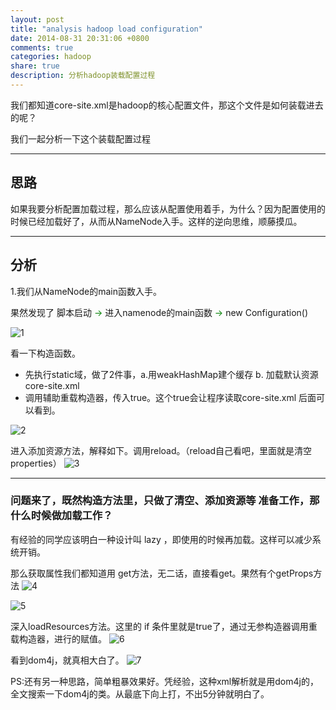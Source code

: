 ```yaml
---
layout: post
title: "analysis hadoop load configuration"
date: 2014-08-31 20:31:06 +0800
comments: true
categories: hadoop
share: true
description: 分析hadoop装载配置过程
---
```

我们都知道core-site.xml是hadoop的核心配置文件，那这个文件是如何装载进去的呢？

<!--more-->

我们一起分析一下这个装载配置过程

---

## 思路

如果我要分析配置加载过程，那么应该从配置使用着手，为什么？因为配置使用的时候已经加载好了，从而从NameNode入手。这样的逆向思维，顺藤摸瓜。

---

## 分析

1.我们从NameNode的main函数入手。

果然发现了 脚本启动  <font color="green" > -> </font> 进入namenode的main函数 <font color="green" > -> </font> new Configuration()

![1](/images/hadoop/20140831/1.png)

看一下构造函数。

* 先执行static域，做了2件事，a.用weakHashMap建个缓存 b. 加载默认资源core-site.xml
* 调用辅助重载构造器，传入true。这个true会让程序读取core-site.xml 后面可以看到。

![2](/images/hadoop/20140831/2.png)

进入添加资源方法，解释如下。调用reload。（reload自己看吧，里面就是清空properties）
![3](/images/hadoop/20140831/3.png)

---

### 问题来了，既然构造方法里，只做了清空、添加资源等 准备工作，那什么时候做加载工作？

有经验的同学应该明白一种设计叫  lazy ，即使用的时候再加载。这样可以减少系统开销。

那么获取属性我们都知道用 get方法，无二话，直接看get。果然有个getProps方法
![4](/images/hadoop/20140831/4.png)

![5](/images/hadoop/20140831/5.png)

深入loadResources方法。这里的 if 条件里就是true了，通过无参构造器调用重载构造器，进行的赋值。
![6](/images/hadoop/20140831/6.png)

看到dom4j，就真相大白了。
![7](/images/hadoop/20140831/7.png)

PS:还有另一种思路，简单粗暴效果好。凭经验，这种xml解析就是用dom4j的，全文搜索一下dom4j的类。从最底下向上打，不出5分钟就明白了。
